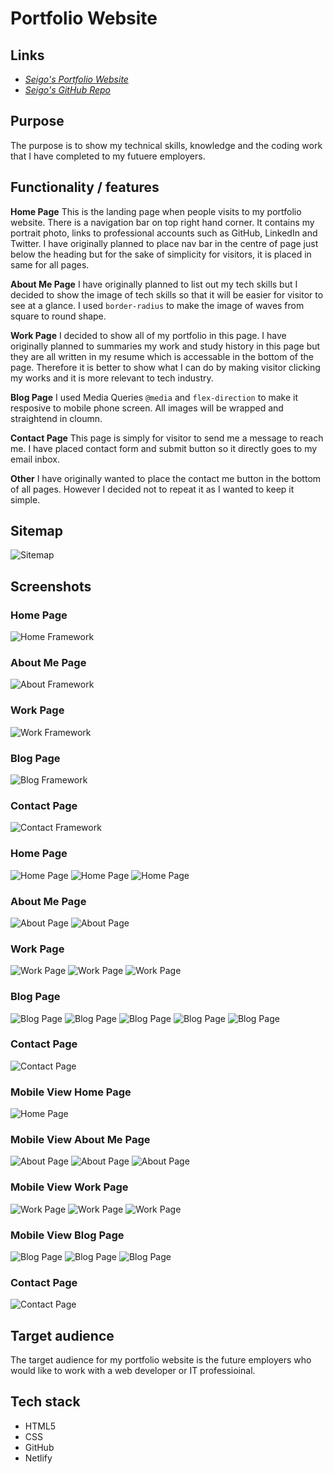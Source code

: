 # Portfolio Website
## Links
- *[Seigo's Portfolio Website](https://seigo-portfolio-assignment.netlify.app/)*
- *[Seigo's GitHub Repo](https://github.com/miyakeseigo/projects.git)*

## Purpose
The purpose is to show my technical skills, knowledge and the coding work that I have completed to my futuere employers.

## Functionality / features

**Home Page**
This is the landing page when people visits to my portfolio website. There is a navigation bar on top right hand corner. It contains my portrait photo, links to professional accounts such as GitHub, LinkedIn and Twitter. I have originally planned to place nav bar in the centre of page just below the heading but for the sake of simplicity for visitors, it is placed in same for all pages.

**About Me Page**
I have originally planned to list out my tech skills but I decided to show the image of tech skills so that it will be easier for visitor to see at a glance. I used ``border-radius`` to make the image of waves from square to round shape. 

**Work Page**
I decided to show all of my portfolio in this page. I have originally planned to summaries my work and study history in this page but they are all written in my resume which is accessable in the bottom of the page. Therefore it is better to show what I can do by making visitor clicking my works and it is more relevant to tech industry.

**Blog Page**
I used Media Queries ``@media`` and ``flex-direction`` to make it resposive to mobile phone screen. All images will be wrapped and straightend in cloumn. 

**Contact Page**
This page is simply for visitor to send me a message to reach me. I have placed contact form and submit button so it directly goes to my email inbox.

**Other**
I have originally wanted to place the contact me button in the bottom of all pages. However I decided not to repeat it as I wanted to keep it simple.  


## Sitemap
![Sitemap](/docs/sitemap.jpg)

## Screenshots
### Home Page
![Home Framework](/docs/home.png)
### About Me Page
![About Framework](/docs/about.png)
### Work Page
![Work Framework](/docs/work.png)
### Blog Page
![Blog Framework](/docs/blog.png)
### Contact Page
![Contact Framework](/docs/contact.png)
### Home Page
![Home Page](/docs/homepage1.png)
![Home Page](/docs/homepage2.png)
![Home Page](/docs/homepage3.png)
### About Me Page
![About Page](/docs/aboutpage1.png)
![About Page](/docs/aboutpage2.png)
### Work Page
![Work Page](/docs/workpage1.png)
![Work Page](/docs/workpage2.png)
![Work Page](/docs/workpage3.png)
### Blog Page
![Blog Page](/docs/blogpage1.png)
![Blog Page](/docs/blogpage2.png)
![Blog Page](/docs/blogpage3.png)
![Blog Page](/docs/blogpage4.png)
![Blog Page](/docs/blogpage5.png)
### Contact Page
![Contact Page](/docs/contactpage.png)
### Mobile View Home Page
![Home Page](/docs/homepagemobile.png)
### Mobile View About Me Page
![About Page](/docs/aboutpagemobile1.png)
![About Page](/docs/aboutpagemobile2.png)
![About Page](/docs/aboutpagemobile3.png)
### Mobile View Work Page
![Work Page](/docs/workpagemobile1.png)
![Work Page](/docs/workpagemobile2.png)
![Work Page](/docs/workpagemobile3.png)
### Mobile View Blog Page
![Blog Page](/docs/blogpagemobile1.png)
![Blog Page](/docs/blogpagemobile2.png)
![Blog Page](/docs/blogpagemobile3.png)
### Contact Page
![Contact Page](/docs/contactpagemobile.png)
     
## Target audience
The target audience for my portfolio website is the future employers who would like to work with a web developer or IT professioinal.
     
## Tech stack
- HTML5 
- CSS
- GitHub
- Netlify